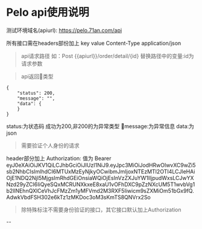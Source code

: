 # Pelo api使用说明



测试环境域名(apiurl): https://pelo.71an.com/api

所有接口需在headers部份加上
key             value
Content-Type   application/json 

> api请求路径 如：Post {{apiurl}}/order/detail/{id}
替换路径中的变量:id为请求参数


> api返回类型

```json5
{
    "status": 200,
    "message": "",
    "data": {
    }
}
```
status:为状态码 成功为200,非200的为异常类型
message:为异常信息
data:为json    

>需要验证个人身份的请求

header部分加上
Authorization:
值为 Bearer eyJ0eXAiOiJKV1QiLCJhbGciOiJIUzI1NiJ9.eyJpc3MiOiJodHRwOlwvXC9wZi5sb2NhbCIsImlhdCI6MTUxMzEyNjkyOCwibmJmIjoxNTEzMTI2OTI4LCJleHAiOjE1NDQ2NjI5MjgsImRhdGEiOnsiaWQiOjEsInVzZXJuYW1lIjpudWxsLCJwYXNzd29yZCI6IiQyeSQxMCRUNXkxeE8xaU1vOFhDXC9pZzNXcUM5T1wvbVg1b2llNEhnQXlCeVhJcFMzZm1yMFVmd2M3RXF5Iiwicm9sZXMiOm51bGx9fQ.AdwkVbdFSH302e6kTz1zMKDoc3oM3sKmTS8QNVrx2So

>除特殊标注不需要身份验证的接口，其它接口默认加上Authorization

 -- 
 
